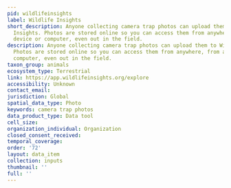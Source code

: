 ```yaml
---
pid: wildlifeinsights
label: Wildlife Insights
short_description: Anyone collecting camera trap photos can upload them to Wildlife
  Insights. Photos are stored online so you can access them from anywhere, from any
  device or computer, even out in the field.
description: Anyone collecting camera trap photos can upload them to Wildlife Insights.
  Photos are stored online so you can access them from anywhere, from any device or
  computer, even out in the field.
taxon_group: animals
ecosystem_type: Terrestrial
link: https://app.wildlifeinsights.org/explore
accessibility: Unknown
contact_email: 
jurisdiction: Global
spatial_data_type: Photo
keywords: camera trap photos
data_product_type: Data tool
cell_size: 
organization_individual: Organization
closed_consent_received: 
temporal_coverage: 
order: '72'
layout: data_item
collection: inputs
thumbnail: ''
full: ''
---
```

